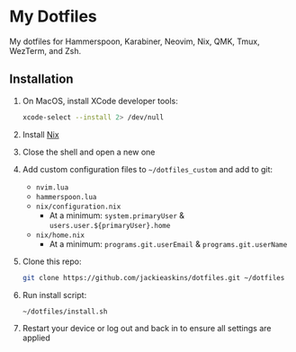 # My Dotfiles

My dotfiles for Hammerspoon, Karabiner, Neovim, Nix, QMK, Tmux, WezTerm, and Zsh.

## Installation

1. On MacOS, install XCode developer tools:

   ```bash
   xcode-select --install 2> /dev/null
   ```

1. Install [Nix](https://nixos.org/download)

1. Close the shell and open a new one

1. Add custom configuration files to `~/dotfiles_custom` and add to git:

   - `nvim.lua`
   - `hammerspoon.lua`
   - `nix/configuration.nix`
     - At a minimum: `system.primaryUser` & `users.user.${primaryUser}.home`
   - `nix/home.nix`
     - At a minimum: `programs.git.userEmail` & `programs.git.userName`

1. Clone this repo:

   ```bash
   git clone https://github.com/jackieaskins/dotfiles.git ~/dotfiles
   ```

1. Run install script:

   ```bash
   ~/dotfiles/install.sh
   ```

1. Restart your device or log out and back in to ensure all settings are applied
